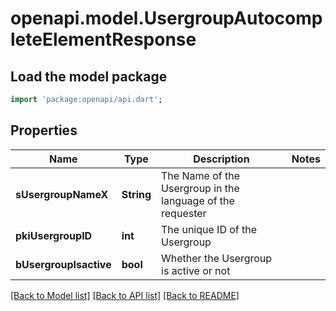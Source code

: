# openapi.model.UsergroupAutocompleteElementResponse

## Load the model package
```dart
import 'package:openapi/api.dart';
```

## Properties
Name | Type | Description | Notes
------------ | ------------- | ------------- | -------------
**sUsergroupNameX** | **String** | The Name of the Usergroup in the language of the requester | 
**pkiUsergroupID** | **int** | The unique ID of the Usergroup | 
**bUsergroupIsactive** | **bool** | Whether the Usergroup is active or not | 

[[Back to Model list]](../README.md#documentation-for-models) [[Back to API list]](../README.md#documentation-for-api-endpoints) [[Back to README]](../README.md)


